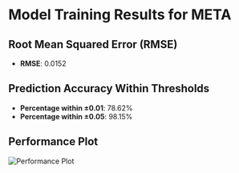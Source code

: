 # Model Training Results for META

## Root Mean Squared Error (RMSE)
- **RMSE**: 0.0152

## Prediction Accuracy Within Thresholds
- **Percentage within ±0.01**: 78.62%
- **Percentage within ±0.05**: 98.15%

## Performance Plot
![Performance Plot](../imgs/META.png)
